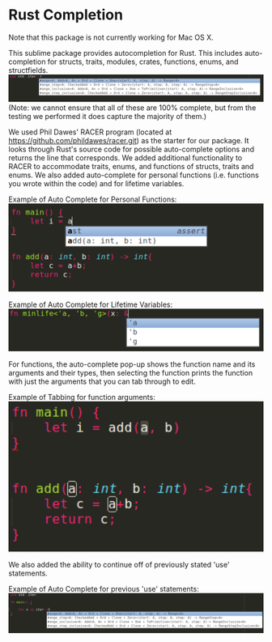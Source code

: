 Rust Completion
==================
Note that this package is not currently working for Mac OS X. 

This sublime package provides autocompletion for Rust. This includes auto-completion for structs, traits, modules, crates, functions, enums, and structfields. 
![Basic Auto-Complete](https://raw.githubusercontent.com/emseibert/RustCompletion/master/pics/simple.png?raw=true)
(Note: we cannot ensure that all of these are 100% complete, but from the testing we performed it does capture the majority of them.) 

We used Phil Dawes' RACER program (located at https://github.com/phildawes/racer.git) as the starter for our package. It looks through Rust's source code for possible auto-complete options and returns the line that corresponds. We added additional functionality to RACER to accommodate traits, enums, and functions of structs, traits and enums. We also added auto-complete for personal functions (i.e. functions you wrote within the code) and for lifetime variables.

Example of Auto Complete for Personal Functions:
![Personal Functions](/pics/personalFunc.tiff?raw=true)

Example of Auto Complete for Lifetime Variables:
![Lifetime Variables](/pics/lifetimeVars.tiff?raw=true)

For functions, the auto-complete pop-up shows the function name and its arguments and their types, then selecting the function prints the function with just the arguments that you can tab through to edit. 

Example of Tabbing for function arguments:
![Argument Tabbing](/pics/arguments.tiff?raw=true)

We also added the ability to continue off of previously stated 'use' statements. 

Example of Auto Complete for previous 'use' statements:
![Continued Use Statements](/pics/continuedUse.tiff?raw=true)


